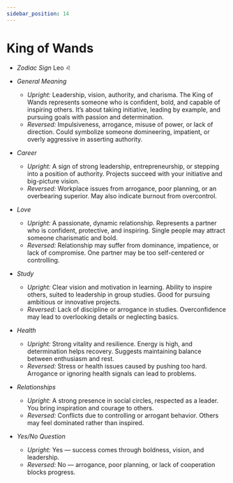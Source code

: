 ```yaml
---
sidebar_position: 14
---
```


# King of Wands

- *Zodiac Sign* Leo ♌️
- *General Meaning*
  - *Upright:* Leadership, vision, authority, and charisma. The King of Wands represents someone who is confident, bold, and capable of inspiring others. It’s about taking initiative, leading by example, and pursuing goals with passion and determination.
  - *Reversed:* Impulsiveness, arrogance, misuse of power, or lack of direction. Could symbolize someone domineering, impatient, or overly aggressive in asserting authority.

- *Career*
  - *Upright:* A sign of strong leadership, entrepreneurship, or stepping into a position of authority. Projects succeed with your initiative and big-picture vision.
  - *Reversed:* Workplace issues from arrogance, poor planning, or an overbearing superior. May also indicate burnout from overcontrol.

- *Love*
  - *Upright:* A passionate, dynamic relationship. Represents a partner who is confident, protective, and inspiring. Single people may attract someone charismatic and bold.
  - *Reversed:* Relationship may suffer from dominance, impatience, or lack of compromise. One partner may be too self-centered or controlling.

- *Study*
  - *Upright:* Clear vision and motivation in learning. Ability to inspire others, suited to leadership in group studies. Good for pursuing ambitious or innovative projects.
  - *Reversed:* Lack of discipline or arrogance in studies. Overconfidence may lead to overlooking details or neglecting basics.

- *Health*
  - *Upright:* Strong vitality and resilience. Energy is high, and determination helps recovery. Suggests maintaining balance between enthusiasm and rest.
  - *Reversed:* Stress or health issues caused by pushing too hard. Arrogance or ignoring health signals can lead to problems.

- *Relationships*
  - *Upright:* A strong presence in social circles, respected as a leader. You bring inspiration and courage to others.
  - *Reversed:* Conflicts due to controlling or arrogant behavior. Others may feel dominated rather than inspired.

- *Yes/No Question*
  - *Upright:* Yes — success comes through boldness, vision, and leadership.
  - *Reversed:* No — arrogance, poor planning, or lack of cooperation blocks progress.
